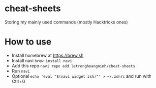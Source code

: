 # cheat-sheets
Storing my mainly used commands (mostly Hacktricks ones)

# How to use
- Install homebrew at https://brew.sh
- Install navi `brew install navi`
- Add this repo `navi repo add letronghoangminh/cheat-sheets`
- Run `navi`
- Optional `echo 'eval "$(navi widget zsh)"' > ~/.zshrc` and run with Ctrl+G
